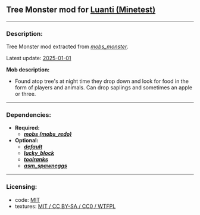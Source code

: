 ## Tree Monster mod for [Luanti (Minetest)](https://luanti.org)


---
### **Description:**

Tree Monster mod extracted from *[mobs_monster][]*.

Latest update: [2025-01-01][ver.mobs_monster]

__Mob description:__
- Found atop tree's at night time they drop down and look for food in the form of players and animals. Can drop saplings and sometimes an apple or three.

---
### **Dependencies:**

- **Required:**
  - ***[mobs (mobs_redo)][mobs_redo]***
- **Optional:**
  - ***[default]***
  - ***[lucky_block]***
  - ***[toolranks]***
  - ***[asm_spawneggs]***


---
### **Licensing:**

- code: [MIT](license.txt)
- textures: [MIT / CC BY-SA / CC0 / WTFPL](license.txt#L23)


[asm_spawneggs]: https://content.luanti.org/packages/AntumDeluge/asm_spawneggs/
[default]: https://github.com/minetest-game/default
[lucky_block]: https://content.luanti.org/packages/TenPlus1/lucky_block/
[mobs_monster]: https://content.luanti.org/packages/TenPlus1/mobs_monster/
[mobs_redo]: https://content.luanti.org/packages/TenPlus1/mobs/
[toolranks]: https://content.luanti.org/packages/lisacvuk/toolranks/

[ver.mobs_monster]: https://codeberg.org/tenplus1/mobs_monster/src/commit/edc86fec21699463fa03d7fee121fe79a54e423b
